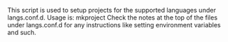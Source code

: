 This script is used to setup projects for the supported languages under langs.conf.d.
Usage is: mkproject <language> <project-name>
Check the notes at the top of the files under langs.conf.d for any instructions like setting environment variables and such.
